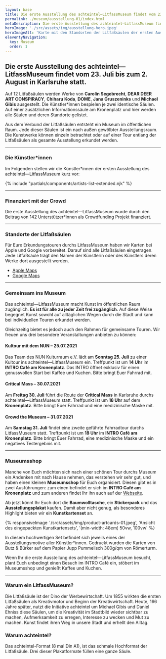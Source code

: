 ```yaml
---
layout: base
title: Die erste Ausstellung des achteintel—LitfassMuseum findet vom 23. Juli bis zum 2. August in Karlsruhe statt.
permalink: ./museum/ausstellung-01/index.html
metaDescription: Die erste Ausstellung des achteintel—LitfassMuseum findet vom 23. Juli bis zum 2. August in Karlsruhe statt.
heroImage: './src/assets/img/ausstellung-hero.jpeg'
heroImageAlt: 'Karte mit den Standorten der Litfaßsäulen der ersten Ausstellung vom 23.07. bis 02.08. in Karlsruhe'
eleventyNavigation:
  key: Museum
  order: 1
---
```


## Die erste Ausstellung des achteintel—LitfassMuseum findet vom 23. Juli bis zum 2. August in Karlsruhe statt.

Auf 12 Litfaßsäulen werden Werke von **Carolin Segebrecht**, **DEAR DEER ART CONSPIRACY**, **Chiharu Koda**, **DOME**, **Jana Gruszeninks** und **Michael Gibis** ausgestellt. Die Künstler*innen bespielen je zwei identische Säulen. Auf einer zusätzlichen Informationssäule am Kronenplatz und hier werden alle Säulen und deren Standorte gelistet.

Aus dem Verbund der Litfaßsäulen entsteht ein Museum im öffentlichen Raum. Jede dieser Säulen ist ein nach außen gewölbter Ausstellungsraum. Die Kunstwerke können einzeln betrachtet oder auf einer Tour entlang der Litfaßsäulen als gesamte Ausstellung erkundet werden.

- - -

### Die Künstler\*innen

Im Folgenden stellen wir die Künstler\*innen der ersten Ausstellung des achteintel—LitfassMuseum kurz vor:

{% include "partials/components/artists-list-extended.njk" %}

- - -

### Finanziert mit der Crowd

Die erste Ausstellung des achteintel—LitfassMuseum wurde durch den Beitrag von 142 Unterstützer\*innen als Crowdfunding Projekt finanziert.

- - -

### Standorte der Litfaßsäulen

Für Eure Erkundungstouren durchs LitfassMuseum haben wir Karten bei Apple und Google vorbereitet. Darauf sind alle Litfaßsäulen eingetragen. Jede Litfaßsäule trägt den Namen der Künstlerin oder des Künstlers deren Werke dort ausgestellt werden.

- <a href="https://achteintel.org/museum/ausstellung-01/apple-maps" target="_blank" rel="noopener">Apple Maps</a>
- <a href="https://achteintel.org/museum/ausstellung-01/google-maps" target="_blank" rel="noopener">Google Maps</a>

- - -

### Gemeinsam ins Museum

Das achteintel—LitfassMuseum macht Kunst im öffentlichen Raum zugänglich. **Es ist für alle zu jeder Zeit frei zugänglich**. Auf diese Weise begegnet Kunst sowohl auf alltäglichen Wegen durch die Stadt und kann bei individuellen Touren erkundet werden.

Gleichzeitig bietet es jedoch auch den Rahmen für gemeinsame Touren. Wir freuen uns drei besondere Veranstaltungen anbieten zu können: 

#### Kultour mit dem NUN – 25.07.2021

Das Team des NUN Kulturraum e.V. lädt am **Sonntag 25. Juli** zu einer Kultour ins achteintel—LitfassMuseum ein. Treffpunkt ist um **14 Uhr** im **INTRO Café am Kronenplatz**. Das INTRO öffnet exklusiv für einen genussvollen Start bei Kaffee und Kuchen. Bitte bringt Euer Fahrrad mit.

#### Critical Mass – 30.07.2021

Am **Freitag 30. Juli** führt die Route der **Critical Mass** in Karlsruhe durchs achteintel—LitfassMuseum statt. Treffpunkt ist um **18 Uhr** auf dem **Kronenplatz**. Bitte bringt Euer Fahrrad und eine medizinische Maske mit.

#### Crowd the Museum – 31.07.2021

Am **Samstag 31. Juli** findet eine zweite geführte Fahrradtour durchs LitfassMuseum statt. Treffpunkt ist um **18 Uhr** im **INTRO Café am Kronenplatz**. Bitte bringt Euer Fahrrad, eine medizinische Maske und ein negatives Testergebnis mit.

- - -

### Museumsshop

Manche von Euch möchten sich nach einer schönen Tour durchs Museum ein Andenken mit nach Hause nehmen, das verstehen wir sehr gut, und haben einen kleinen **Museumsshop** für Euch organisiert. Diesen gibt es in zwei Ausführungen: zum einen befindet er sich im **INTRO Café am Kronenplatz** und zum anderen findet Ihr ihn auch auf der [Webseite](/shop).
 
Ab jetzt könnt Ihr Euch dort die **Baumwolltasche**, ein **Stickerpack** und das **Ausstellungsplakat** kaufen. Damit aber nicht genug, als besonderes Highlight bieten wir ein **Kunstkartenset** an.

{% responsiveImage './src/assets/img/product-artcards-01.jpeg', 'Ansicht des eingepackten Kunstkartensets', '(min-width: 48em) 50vw, 100vw' %}
 
In diesem hochwertigen Set befindet sich jeweils eines der Ausstellungsmotive aller Künstler\*innen. Gedruckt wurden die Karten von Butz & Bürker auf dem Papier Jupp Pummelisch 300g/qm von Römerturm.
 
Wenn Ihr die erste Ausstellung des achteintel—LitfassMuseum besucht, plant Euch unbedingt einen Besuch im INTRO Café ein, stöbert im Museumsshop und genießt Kaffee und Kuchen.

- - -

### Warum ein LitfassMuseum?

Die Litfaßsäule ist der Dino der Werbewirtschaft. Um 1855 wirkten die ersten Litfaßsäulen als Kreativmotor und Beginn der Kreativwirtschaft. Heute, 166 Jahre später, nutzt die Initiative achteintel um Michael Gibis und Daniel Ehniss diese Säulen, um die Kreativität im Stadtbild wieder sichtbar zu machen, Aufmerksamkeit zu erregen, Interesse zu wecken und Mut zu machen. Kunst findet ihren Weg in unsere Stadt und erhellt den Alltag.

### Warum achteintel?

Das achteintel-Format (8 mal Din A1), ist das schmale Hochformat der Litfaßsäule. Drei dieser Plakatformate füllen eine ganze Säule.
